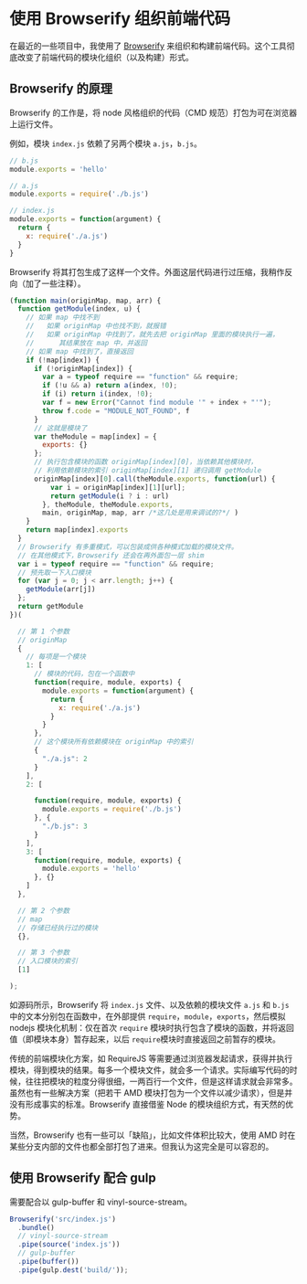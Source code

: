 # 使用 Browserify 组织前端代码

在最近的一些项目中，我使用了 [Browserify](http://browserify.org/) 来组织和构建前端代码。这个工具彻底改变了前端代码的模块化组织（以及构建）形式。

## Browserify 的原理

Browserify 的工作是，将 node 风格组织的代码（CMD 规范）打包为可在浏览器上运行文件。

例如，模块 `index.js` 依赖了另两个模块 `a.js`，`b.js`。

```js
// b.js
module.exports = 'hello'

// a.js
module.exports = require('./b.js')

// index.js
module.exports = function(argument) {
  return {
    x: require('./a.js')
  }
}
```

Browserify 将其打包生成了这样一个文件。外面这层代码进行过压缩，我稍作反向（加了一些注释）。

```js
(function main(originMap, map, arr) {
  function getModule(index, u) {
    // 如果 map 中找不到
    //   如果 originMap 中也找不到，就报错
    //   如果 originMap 中找到了，就先去把 originMap 里面的模块执行一遍，
    //      其结果放在 map 中，并返回
    // 如果 map 中找到了，直接返回
    if (!map[index]) {
      if (!originMap[index]) {
        var a = typeof require == "function" && require;
        if (!u && a) return a(index, !0);
        if (i) return i(index, !0);
        var f = new Error("Cannot find module '" + index + "'");
        throw f.code = "MODULE_NOT_FOUND", f
      }
      // 这就是模块了
      var theModule = map[index] = {
        exports: {}
      };
      // 执行包含模块的函数 originMap[index][0]，当依赖其他模块时，
      // 利用依赖模块的索引 originMap[index][1] 递归调用 getModule
      originMap[index][0].call(theModule.exports, function(url) {
          var i = originMap[index][1][url];
          return getModule(i ? i : url)
        }, theModule, theModule.exports,
        main, originMap, map, arr /*这几处是用来调试的?*/ )
    }
    return map[index].exports
  }
  // Browserify 有多重模式，可以包装成供各种模式加载的模块文件。
  // 在其他模式下，Browserify 还会在再外面包一层 shim
  var i = typeof require == "function" && require;
  // 预先取一下入口模块
  for (var j = 0; j < arr.length; j++) {
    getModule(arr[j])
  };
  return getModule
})(

  // 第 1 个参数
  // originMap
  {
    // 每项是一个模块
    1: [
      // 模块的代码，包在一个函数中
      function(require, module, exports) {
        module.exports = function(argument) {
          return {
            x: require('./a.js')
          }
        }
      },
      // 这个模块所有依赖模块在 originMap 中的索引
      {
        "./a.js": 2
      }
    ],
    2: [

      function(require, module, exports) {
        module.exports = require('./b.js')
      }, {
        "./b.js": 3
      }
    ],
    3: [
      function(require, module, exports) {
        module.exports = 'hello'
      }, {}
    ]
  },

  // 第 2 个参数
  // map
  // 存储已经执行过的模块
  {},

  // 第 3 个参数
  // 入口模块的索引
  [1]

);
```

如源码所示，Browserify 将 `index.js` 文件、以及依赖的模块文件 `a.js` 和 `b.js` 中的文本分别包在函数中，在外部提供 `require`，`module`，`exports`，然后模拟 nodejs 模块化机制：仅在首次 `require` 模块时执行包含了模块的函数，并将返回值（即模块本身）暂存起来，以后 `require`模块时直接返回之前暂存的模块。

传统的前端模块化方案，如 RequireJS 等需要通过浏览器发起请求，获得并执行模块，得到模块的结果。每多一个模块文件，就会多一个请求。实际编写代码的时候，往往把模块的粒度分得很细，一两百行一个文件，但是这样请求就会非常多。虽然也有一些解决方案（把若干 AMD 模块打包为一个文件以减少请求），但是并没有形成事实的标准。Browserify 直接借鉴 Node 的模块组织方式，有天然的优势。

当然，Browserify 也有一些可以「缺陷」，比如文件体积比较大，使用 AMD 时在某些分支内部的文件也都全部打包了进来。但我认为这完全是可以容忍的。

## 使用 Browserify 配合 gulp

需要配合以 gulp-buffer 和 vinyl-source-stream。

```js
Browserify('src/index.js')
  .bundle()
  // vinyl-source-stream
  .pipe(source('index.js'))
  // gulp-buffer
  .pipe(buffer())
  .pipe(gulp.dest('build/'));
```